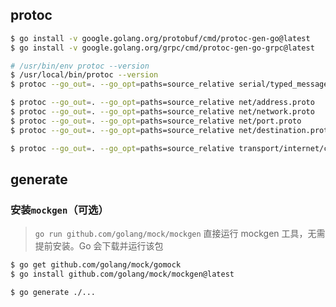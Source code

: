 
## protoc

```bash
$ go install -v google.golang.org/protobuf/cmd/protoc-gen-go@latest
$ go install -v google.golang.org/grpc/cmd/protoc-gen-go-grpc@latest

# /usr/bin/env protoc --version
$ /usr/local/bin/protoc --version
$ protoc --go_out=. --go_opt=paths=source_relative serial/typed_message.proto

$ protoc --go_out=. --go_opt=paths=source_relative net/address.proto
$ protoc --go_out=. --go_opt=paths=source_relative net/network.proto
$ protoc --go_out=. --go_opt=paths=source_relative net/port.proto
$ protoc --go_out=. --go_opt=paths=source_relative net/destination.proto

$ protoc --go_out=. --go_opt=paths=source_relative transport/internet/config.proto
```

## generate

### 安装`mockgen`（可选）

> `go run github.com/golang/mock/mockgen` 直接运行 mockgen 工具，无需提前安装。Go 会下载并运行该包

```bash
$ go get github.com/golang/mock/gomock
$ go install github.com/golang/mock/mockgen@latest
```

```bash
$ go generate ./...
```
